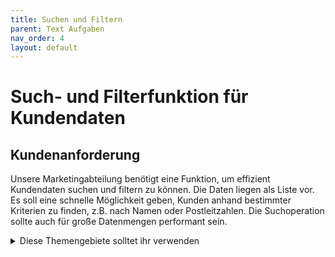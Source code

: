 ```yaml
---
title: Suchen und Filtern  
parent: Text Aufgaben
nav_order: 4
layout: default
---
```


# Such- und Filterfunktion für Kundendaten

## Kundenanforderung
Unsere Marketingabteilung benötigt eine Funktion, um effizient Kundendaten suchen und filtern zu können. Die Daten liegen als Liste vor. Es soll eine schnelle Möglichkeit geben, Kunden anhand bestimmter Kriterien zu finden, z.B. nach Namen oder Postleitzahlen. Die Suchoperation sollte auch für große Datenmengen performant sein.

<details>
    <summary>
        Diese Themengebiete solltet ihr verwenden
    </summary>
    <ul>
        <li>Such-Algorithmen (z.B. Lineare Suche, Binäre Suche): Zur Implementierung der Suchfunktion. Die Wahl des Algorithmus hängt von der Sortierung der Daten ab.</li>
        <li>List: Als Grunddatenstruktur zum Speichern der Kundendaten.</li>
        <li>Streams: Zum Filtern und Verarbeiten der Kundendaten auf moderne und effiziente Weise.</li>
    </ul>
</details>